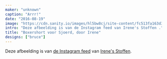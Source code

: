 ```yaml
---
maker: "unknown"
caption: "Arrr!"
date: "2016-08-19"
image: "https://cdn.sanity.io/images/hl5bw8cj/site-content/fc513fa163d3b36a2b8ba6d40825660640a72db4-1080x1080.jpg"
intro: "Deze afbeelding is van de Instagram feed van Irene's Stoffen ."
title: "Boxershort voor Sjoerd, door Irene"
designs: ["bruce"]
---
```



Deze afbeelding is van [de Instagram feed](https://www.instagram.com/p/BJS0jaThfh1/)  van [Irene's Stoffen](https://www.facebook.com/irenes.stoffen).

